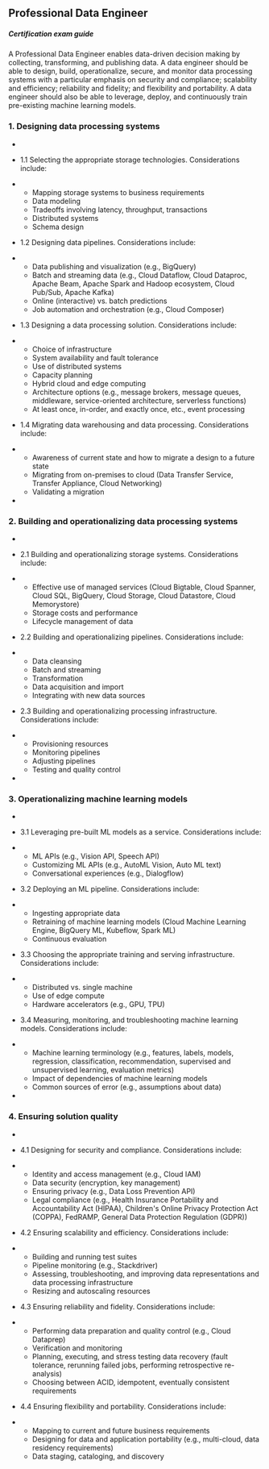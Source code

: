 ## Professional Data Engineer

##### Certification exam guide

A Professional Data Engineer enables data-driven decision making by collecting, transforming, and publishing data. A data engineer should be able to design, build, operationalize, secure, and monitor data processing systems with a particular emphasis on security and compliance; scalability and efficiency; reliability and fidelity; and flexibility and portability. A data engineer should also be able to leverage, deploy, and continuously train pre-existing machine learning models.



### 1. Designing data processing systems

- 

- 1.1 Selecting the appropriate storage technologies. Considerations include:

- - Mapping storage systems to business requirements
  - Data modeling
  - Tradeoffs involving latency, throughput, transactions
  - Distributed systems
  - Schema design

- 1.2 Designing data pipelines. Considerations include:

- - Data publishing and visualization (e.g., BigQuery)
  - Batch and streaming data (e.g., Cloud Dataflow, Cloud Dataproc, Apache Beam, Apache Spark and Hadoop ecosystem, Cloud Pub/Sub, Apache Kafka)
  - Online (interactive) vs. batch predictions
  - Job automation and orchestration (e.g., Cloud Composer)

- 1.3 Designing a data processing solution. Considerations include:

- - Choice of infrastructure
  - System availability and fault tolerance
  - Use of distributed systems
  - Capacity planning
  - Hybrid cloud and edge computing
  - Architecture options (e.g., message brokers, message queues, middleware, service-oriented architecture, serverless functions)
  - At least once, in-order, and exactly once, etc., event processing

- 1.4 Migrating data warehousing and data processing. Considerations include:

- - Awareness of current state and how to migrate a design to a future state
  - Migrating from on-premises to cloud (Data Transfer Service, Transfer Appliance, Cloud Networking)
  - Validating a migration

- 

### 2. Building and operationalizing data processing systems

- 

- 2.1 Building and operationalizing storage systems. Considerations include:

- - Effective use of managed services (Cloud Bigtable, Cloud Spanner, Cloud SQL, BigQuery, Cloud Storage, Cloud Datastore, Cloud Memorystore)
  - Storage costs and performance
  - Lifecycle management of data

- 2.2 Building and operationalizing pipelines. Considerations include:

- - Data cleansing
  - Batch and streaming
  - Transformation
  - Data acquisition and import
  - Integrating with new data sources

- 2.3 Building and operationalizing processing infrastructure. Considerations include:

- - Provisioning resources
  - Monitoring pipelines
  - Adjusting pipelines
  - Testing and quality control

- 

### 3. Operationalizing machine learning models

- 

- 3.1 Leveraging pre-built ML models as a service. Considerations include:

- - ML APIs (e.g., Vision API, Speech API)
  - Customizing ML APIs (e.g., AutoML Vision, Auto ML text)
  - Conversational experiences (e.g., Dialogflow)

- 3.2 Deploying an ML pipeline. Considerations include:

- - Ingesting appropriate data
  - Retraining of machine learning models (Cloud Machine Learning Engine, BigQuery ML, Kubeflow, Spark ML)
  - Continuous evaluation

- 3.3 Choosing the appropriate training and serving infrastructure. Considerations include:

- - Distributed vs. single machine
  - Use of edge compute
  - Hardware accelerators (e.g., GPU, TPU)

- 3.4 Measuring, monitoring, and troubleshooting machine learning models. Considerations include:

- - Machine learning terminology (e.g., features, labels, models, regression, classification, recommendation, supervised and unsupervised learning, evaluation metrics)
  - Impact of dependencies of machine learning models
  - Common sources of error (e.g., assumptions about data)

- 

### 4. Ensuring solution quality

- 

- 4.1 Designing for security and compliance. Considerations include:

- - Identity and access management (e.g., Cloud IAM)
  - Data security (encryption, key management)
  - Ensuring privacy (e.g., Data Loss Prevention API)
  - Legal compliance (e.g., Health Insurance Portability and Accountability Act (HIPAA), Children's Online Privacy Protection Act (COPPA), FedRAMP, General Data Protection Regulation (GDPR))

- 4.2 Ensuring scalability and efficiency. Considerations include:

- - Building and running test suites
  - Pipeline monitoring (e.g., Stackdriver)
  - Assessing, troubleshooting, and improving data representations and data processing infrastructure
  - Resizing and autoscaling resources

- 4.3 Ensuring reliability and fidelity. Considerations include:

- - Performing data preparation and quality control (e.g., Cloud Dataprep)
  - Verification and monitoring
  - Planning, executing, and stress testing data recovery (fault tolerance, rerunning failed jobs, performing retrospective re-analysis)
  - Choosing between ACID, idempotent, eventually consistent requirements

- 4.4 Ensuring flexibility and portability. Considerations include:

- - Mapping to current and future business requirements
  - Designing for data and application portability (e.g., multi-cloud, data residency requirements)
  - Data staging, cataloging, and discovery
